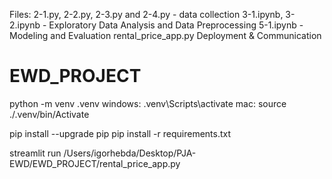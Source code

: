 Files:
2-1.py, 2-2.py, 2-3.py and 2-4.py - data collection
3-1.ipynb, 3-2.ipynb - Exploratory Data Analysis and Data Preprocessing
5-1.ipynb - Modeling and Evaluation
rental_price_app.py Deployment & Communication

# EWD_PROJECT
python -m venv .venv
windows:
.venv\Scripts\activate
mac:
source ./.venv/bin/Activate


pip install --upgrade pip
pip install -r requirements.txt

streamlit run /Users/igorhebda/Desktop/PJA-EWD/EWD_PROJECT/rental_price_app.py